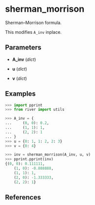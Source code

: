 # sherman_morrison

Sherman–Morrison formula.

This modifies `A_inv` inplace.

## Parameters

- **A_inv** (*dict*)

- **u** (*dict*)

- **v** (*dict*)



## Examples

```python
>>> import pprint
>>> from river import utils

>>> A_inv = {
...     (0, 0): 0.2,
...     (1, 1): 1,
...     (2, 2): 1
... }
>>> u = {0: 1, 1: 2, 2: 3}
>>> v = {0: 4}

>>> inv = sherman_morrison(A_inv, u, v)
>>> pprint.pprint(inv)
{(0, 0): 0.111111,
    (1, 0): -0.888888,
    (1, 1): 1,
    (2, 0): -1.333333,
    (2, 2): 1}
```

## References

[^1]: [Wikipedia article on the Sherman-Morrison formula](https://www.wikiwand.com/en/Sherman%E2%80%93Morrison_formula)s

